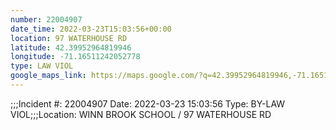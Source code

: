```yaml
---
number: 22004907
date_time: 2022-03-23T15:03:56+00:00
location: 97 WATERHOUSE RD
latitude: 42.39952964819946
longitude: -71.16511242052778
type: LAW VIOL
google_maps_link: https://maps.google.com/?q=42.39952964819946,-71.16511242052778
---
```


;;;Incident #: 22004907  Date: 2022-03-23 15:03:56   Type: BY-LAW VIOL;;;Location: WINN BROOK SCHOOL / 97 WATERHOUSE RD
